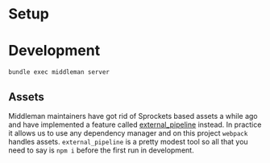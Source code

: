 # Setup

# Development
```
bundle exec middleman server
```

## Assets
Middleman maintainers have got rid of Sprockets based assets a while ago and have implemented a feature called [external_pipeline](https://middlemanapp.com/advanced/external-pipeline/) instead. In practice it allows us to use any dependency manager and on this project `webpack` handles assets. `external_pipeline` is a pretty modest tool so all that you need to say is `npm i` before the first run in development.

